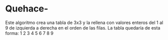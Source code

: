 # Quehace-
Este algoritmo crea una tabla de 3x3 y la rellena con valores enteros del 1 al 9 de izquierda a derecha en el orden de las filas. La tabla quedaría de esta forma:
1   2   3
4   5   6
7   8   9
